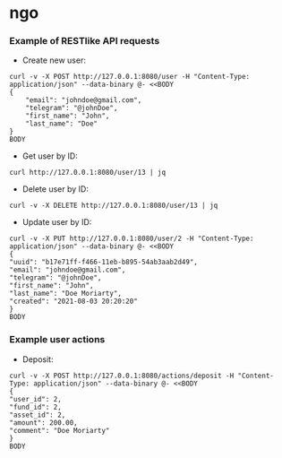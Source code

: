 # ngo #

### Example of RESTlike API requests ###

* Create new user: 
```
curl -v -X POST http://127.0.0.1:8080/user -H "Content-Type: application/json" --data-binary @- <<BODY
{
    "email": "johndoe@gmail.com",
    "telegram": "@johnDoe",
    "first_name": "John",
    "last_name": "Doe"
}
BODY

```

* Get user by ID:
```
curl http://127.0.0.1:8080/user/13 | jq
```

* Delete user by ID:
```
curl -v -X DELETE http://127.0.0.1:8080/user/13 | jq
```

* Update user by ID:
```
curl -v -X PUT http://127.0.0.1:8080/user/2 -H "Content-Type: application/json" --data-binary @- <<BODY
{
"uuid": "b17e71ff-f466-11eb-b895-54ab3aab2d49",
"email": "johndoe@gmail.com",
"telegram": "@johnDoe",
"first_name": "John",
"last_name": "Doe Moriarty",
"created": "2021-08-03 20:20:20"
}
BODY
```

### Example user actions ###

* Deposit:
```
curl -v -X POST http://127.0.0.1:8080/actions/deposit -H "Content-Type: application/json" --data-binary @- <<BODY
{
"user_id": 2,
"fund_id": 2,
"asset_id": 2,
"amount": 200.00,
"comment": "Doe Moriarty"
}
BODY
```